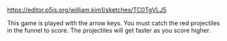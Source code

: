 https://editor.p5js.org/william.kim1/sketches/TC0TgVLJ5

This game is played with the arrow keys.
You must catch the red projectiles in the funnel to score.
The projectiles will get faster as you score higher.
